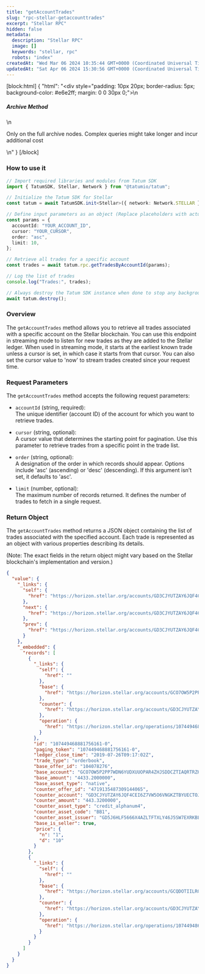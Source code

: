 ```yaml
---
title: "getAccountTrades"
slug: "rpc-stellar-getaccounttrades"
excerpt: "Stellar RPC"
hidden: false
metadata: 
  description: "Stellar RPC"
  image: []
  keywords: "stellar, rpc"
  robots: "index"
createdAt: "Wed Mar 06 2024 10:35:44 GMT+0000 (Coordinated Universal Time)"
updatedAt: "Sat Apr 06 2024 15:30:56 GMT+0000 (Coordinated Universal Time)"
---
```

[block:html]
{
  "html": "<div style=\"padding: 10px 20px; border-radius: 5px; background-color: #e6e2ff; margin: 0 0 30px 0;\">\n  <h5>Archive Method</h5>\n  <p>Only on the full archive nodes. Complex queries might take longer and incur additional cost</p>\n</div>"
}
[/block]


### How to use it

```typescript
// Import required libraries and modules from Tatum SDK
import { TatumSDK, Stellar, Network } from "@tatumio/tatum";

// Initialize the Tatum SDK for Stellar
const tatum = await TatumSDK.init<Stellar>({ network: Network.STELLAR });

// Define input parameters as an object (Replace placeholders with actual values and remove redundant)
const params = {
  accountId: "YOUR_ACCOUNT_ID",
  cursor: "YOUR_CURSOR",
  order: "asc",
  limit: 10,
};

// Retrieve all trades for a specific account
const trades = await tatum.rpc.getTradesByAccountId(params);

// Log the list of trades
console.log("Trades:", trades);

// Always destroy the Tatum SDK instance when done to stop any background processes
await tatum.destroy();
```

### Overview

The `getAccountTrades` method allows you to retrieve all trades associated with a specific account on the Stellar blockchain. You can use this endpoint in streaming mode to listen for new trades as they are added to the Stellar ledger. When used in streaming mode, it starts at the earliest known trade unless a cursor is set, in which case it starts from that cursor. You can also set the cursor value to 'now' to stream trades created since your request time.

### Request Parameters

The `getAccountTrades` method accepts the following request parameters:

- `accountId` (string, required):  
  The unique identifier (account ID) of the account for which you want to retrieve trades.

- `cursor` (string, optional):  
  A cursor value that determines the starting point for pagination. Use this parameter to retrieve trades from a specific point in the trade list.

- `order` (string, optional):  
  A designation of the order in which records should appear. Options include 'asc' (ascending) or 'desc' (descending). If this argument isn’t set, it defaults to 'asc'.

- `limit` (number, optional):  
  The maximum number of records returned. It defines the number of trades to fetch in a single request.

### Return Object

The `getAccountTrades` method returns a JSON object containing the list of trades associated with the specified account. Each trade is represented as an object with various properties describing its details.

(Note: The exact fields in the return object might vary based on the Stellar blockchain's implementation and version.)

```json
{
  "value": {
    "_links": {
      "self": {
        "href": "https://horizon.stellar.org/accounts/GD3CJYUTZAY6JQF4CEI6Z7VW5O6VNGKZTBYUECTOJPEDTB7I2HZSPI2K/trades?cursor=&limit=3&order=asc"
      },
      "next": {
        "href": "https://horizon.stellar.org/accounts/GD3CJYUTZAY6JQF4CEI6Z7VW5O6VNGKZTBYUECTOJPEDTB7I2HZSPI2K/trades?cursor=107449584845914113-0&limit=3&order=asc"
      },
      "prev": {
        "href": "https://horizon.stellar.org/accounts/GD3CJYUTZAY6JQF4CEI6Z7VW5O6VNGKZTBYUECTOJPEDTB7I2HZSPI2K/trades?cursor=107449468881756161-0&limit=3&order=desc"
      }
    },
    "_embedded": {
      "records": [
        {
          "_links": {
            "self": {
              "href": ""
            },
            "base": {
              "href": "https://horizon.stellar.org/accounts/GCO7OW5P2PP7WDN6YUDXUUOPAR4ZHJSDDCZTIAQRTRZHKQWV45WUPBWX"
            },
            "counter": {
              "href": "https://horizon.stellar.org/accounts/GD3CJYUTZAY6JQF4CEI6Z7VW5O6VNGKZTBYUECTOJPEDTB7I2HZSPI2K"
            },
            "operation": {
              "href": "https://horizon.stellar.org/operations/107449468881756161"
            }
          },
          "id": "107449468881756161-0",
          "paging_token": "107449468881756161-0",
          "ledger_close_time": "2019-07-26T09:17:02Z",
          "trade_type": "orderbook",
          "base_offer_id": "104078276",
          "base_account": "GCO7OW5P2PP7WDN6YUDXUUOPAR4ZHJSDDCZTIAQRTRZHKQWV45WUPBWX",
          "base_amount": "4433.2000000",
          "base_asset_type": "native",
          "counter_offer_id": "4719135487309144065",
          "counter_account": "GD3CJYUTZAY6JQF4CEI6Z7VW5O6VNGKZTBYUECTOJPEDTB7I2HZSPI2K",
          "counter_amount": "443.3200000",
          "counter_asset_type": "credit_alphanum4",
          "counter_asset_code": "BB1",
          "counter_asset_issuer": "GD5J6HLF5666X4AZLTFTXLY46J5SW7EXRKBLEYPJP33S33MXZGV6CWFN",
          "base_is_seller": true,
          "price": {
            "n": "1",
            "d": "10"
          }
        },
        {
          "_links": {
            "self": {
              "href": ""
            },
            "base": {
              "href": "https://horizon.stellar.org/accounts/GCQDOTIILRG634IRWAODTUS6H6Q7VUUNKZINBDJOXGJFR7YZ57FGYV7B"
            },
            "counter": {
              "href": "https://horizon.stellar.org/accounts/GD3CJYUTZAY6JQF4CEI6Z7VW5O6VNGKZTBYUECTOJPEDTB7I2HZSPI2K"
            },
            "operation": {
              "href": "https://horizon.stellar.org/operations/107449486061649921"
            }
          }
        }
      ]
    }
  }
}
```
